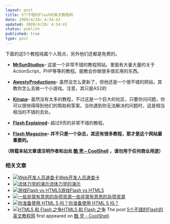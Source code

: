 ```yaml
---
layout: post
title: 5个不错的Flash的英文教程网
date: 2009/4/20/ 4:34:43
updated: 2009/4/20/ 4:34:43
status: publish
published: true
type: post
---
```


下面的这5个教程纯属个人观点，另外他们还都是免费的。


- **[MrSunStudios](http://mrsunstudios.com/)**– 这是一个非常不错的教程网站。里面有大量大量的关于ActionScript，PHP等等的教程。能教会你做很多很实用的东西。

- **[AwestyProductions](http://awestyproductions.com/)**– 虽然没怎么更新了，但他还是一个很不错的网站，其教你怎么去做一个小游戏。注意，其只是AS2的

- **[Kirupa](http://kirupa.com/)**– 虽然没有太多的教程，不过这是一个巨大的社区，只要你问问题，你可以很快得得到他们的帮助和答案。当你遇到你无法解决的问题时，这是相当相当的不错的去处。

- **[Flash Explained](http://flashexplained.com/)**– 超过9页的非常不错的教程。

- **[Flash Magazine](http://www.flashmagazine.com/Tutorials/index)– 并不只是一个杂志，其还有很多教程，那才是这个网站最重要的。**



**（转载本站文章请注明作者和出处 [酷 壳 – CoolShell](https://coolshell.cn/) ，请勿用于任何商业用途）**



### 相关文章

* [![Web开发人员速查卡](https://coolshell.cn/wp-content/uploads/2011/02/1128-150x150.jpg)](https://coolshell.cn/articles/3684.html)[Web开发人员速查卡](https://coolshell.cn/articles/3684.html)
* [![流体力学的演示](https://coolshell.cn/wp-content/uploads/2010/12/Liquid-150x150.jpg)](https://coolshell.cn/articles/3421.html)[流体力学的演示](https://coolshell.cn/articles/3421.html)
* [![游戏Flash vs HTML5](https://coolshell.cn/wp-content/uploads/2010/11/flash_vs_html5-150x150.jpg)](https://coolshell.cn/articles/3267.html)[游戏Flash vs HTML5](https://coolshell.cn/articles/3267.html)
* [![一些非常有意思的杂项资源](https://coolshell.cn/wp-content/uploads/2010/09/biolab-150x150.jpg)](https://coolshell.cn/articles/3013.html)[一些非常有意思的杂项资源](https://coolshell.cn/articles/3013.html)
* [![你准备使用 HTML 5 吗？](https://coolshell.cn/wp-content/uploads/2010/09/WTF_HTML51-150x150.jpg)](https://coolshell.cn/articles/2926.html)[你准备使用 HTML 5 吗？](https://coolshell.cn/articles/2926.html)
* [![HTML5 和 Flash 之争](https://coolshell.cn/wp-content/plugins/wordpress-23-related-posts-plugin/static/thumbs/30.jpg)](https://coolshell.cn/articles/2735.html)[HTML5 和 Flash 之争](https://coolshell.cn/articles/2735.html)
The post [5个不错的Flash的英文教程网](https://coolshell.cn/articles/585.html) first appeared on [酷 壳 - CoolShell](https://coolshell.cn).